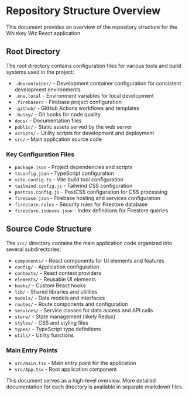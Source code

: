 # Repository Structure Overview

This document provides an overview of the repository structure for the Whiskey Wiz React application.

## Root Directory

The root directory contains configuration files for various tools and build systems used in the project:

- `.devcontainer/` - Development container configuration for consistent development environments
- `.env.local` - Environment variables for local development
- `.firebaserc` - Firebase project configuration
- `.github/` - GitHub Actions workflows and templates
- `.husky/` - Git hooks for code quality
- `docs/` - Documentation files
- `public/` - Static assets served by the web server
- `scripts/` - Utility scripts for development and deployment
- `src/` - Main application source code

### Key Configuration Files

- `package.json` - Project dependencies and scripts
- `tsconfig.json` - TypeScript configuration
- `vite.config.ts` - Vite build tool configuration
- `tailwind.config.js` - Tailwind CSS configuration
- `postcss.config.js` - PostCSS configuration for CSS processing
- `firebase.json` - Firebase hosting and services configuration
- `firestore.rules` - Security rules for Firestore database
- `firestore.indexes.json` - Index definitions for Firestore queries

## Source Code Structure

The `src/` directory contains the main application code organized into several subdirectories:

- `components/` - React components for UI elements and features
- `config/` - Application configuration
- `contexts/` - React context providers
- `elements/` - Reusable UI elements
- `hooks/` - Custom React hooks
- `lib/` - Shared libraries and utilities
- `models/` - Data models and interfaces
- `routes/` - Route components and configuration
- `services/` - Service classes for data access and API calls
- `store/` - State management (likely Redux)
- `styles/` - CSS and styling files
- `types/` - TypeScript type definitions
- `utils/` - Utility functions

### Main Entry Points

- `src/main.tsx` - Main entry point for the application
- `src/App.tsx` - Root application component

This document serves as a high-level overview. More detailed documentation for each directory is available in separate markdown files.
